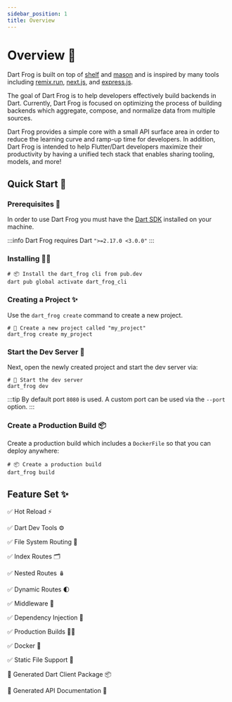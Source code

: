 ```yaml
---
sidebar_position: 1
title: Overview
---
```


# Overview 🎯

Dart Frog is built on top of [shelf](https://pub.dev/packages/shelf) and [mason](https://pub.dev/packages/mason) and is inspired by many tools including [remix.run](https://remix.run), [next.js](https://nextjs.org), and [express.js](https://expressjs.com).

The goal of Dart Frog is to help developers effectively build backends in Dart. Currently, Dart Frog is focused on optimizing the process of building backends which aggregate, compose, and normalize data from multiple sources.

Dart Frog provides a simple core with a small API surface area in order to reduce the learning curve and ramp-up time for developers. In addition, Dart Frog is intended to help Flutter/Dart developers maximize their productivity by having a unified tech stack that enables sharing tooling, models, and more!

## Quick Start 🚀

### Prerequisites 📝

In order to use Dart Frog you must have the [Dart SDK][dart_installation_link] installed on your machine.

:::info
Dart Frog requires Dart `">=2.17.0 <3.0.0"`
:::

### Installing 🧑‍💻

```shell
# 📦 Install the dart_frog cli from pub.dev
dart pub global activate dart_frog_cli
```

### Creating a Project ✨

Use the `dart_frog create` command to create a new project.

```shell
# 🚀 Create a new project called "my_project"
dart_frog create my_project
```

### Start the Dev Server 🏁

Next, open the newly created project and start the dev server via:

```shell
# 🏁 Start the dev server
dart_frog dev
```

:::tip
By default port `8080` is used. A custom port can be used via the `--port` option.
:::

### Create a Production Build 📦

Create a production build which includes a `DockerFile` so that you can deploy anywhere:

```shell
# 📦 Create a production build
dart_frog build
```

## Feature Set ✨

✅ Hot Reload ⚡️

✅ Dart Dev Tools ⚙️

✅ File System Routing 🚏

✅ Index Routes 🗂

✅ Nested Routes 🪆

✅ Dynamic Routes 🌓

✅ Middleware 🍔

✅ Dependency Injection 💉

✅ Production Builds 👷‍♂️

✅ Docker 🐳

✅ Static File Support 📁

🚧 Generated Dart Client Package 📦

🚧 Generated API Documentation 📔

[dart_installation_link]: https://dart.dev/get-dart

